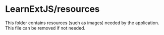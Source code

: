 # LearnExtJS/resources

This folder contains resources (such as images) needed by the application. This file can
be removed if not needed.
